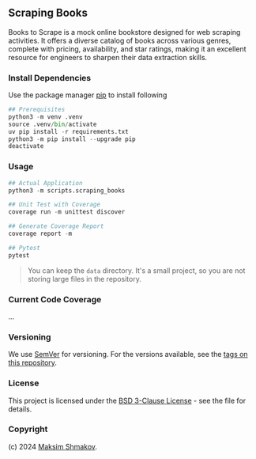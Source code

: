 ## Scraping Books

Books to Scrape is a mock online bookstore designed for web scraping activities. It offers a diverse catalog of books across various genres, complete with pricing, availability, and star ratings, making it an excellent resource for engineers to sharpen their data extraction skills.

### Install Dependencies

Use the package manager [pip](https://pip.pypa.io/en/stable/) to install following

```python
## Prerequisites
python3 -m venv .venv
source .venv/bin/activate
uv pip install -r requirements.txt
python3 -m pip install --upgrade pip
deactivate
```

### Usage

```python
## Actual Application
python3 -m scripts.scraping_books

## Unit Test with Coverage
coverage run -m unittest discover

## Generate Coverage Report
coverage report -m

## Pytest
pytest
```

> You can keep the `data` directory. It's a small project, so you are not storing large files in the repository.

### Current Code Coverage

...

### Versioning

We use [SemVer](http://semver.org/) for versioning. For the versions available, see the [tags on this repository](https://github.com/moatsystems/imdb_scrapy/tags).

### License

This project is licensed under the [BSD 3-Clause License](LICENSE) - see the file for details.

### Copyright

(c) 2024 [Maksim Shmakov](https://coming.com).
